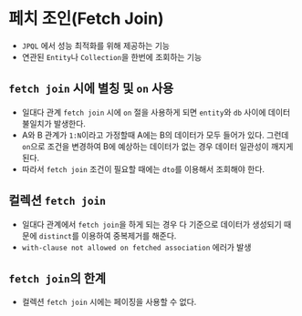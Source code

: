 # 페치 조인(Fetch Join)
- ```JPQL``` 에서 성능 최적화를 위해 제공하는 기능
- 연관된 ```Entity```나 ```Collection```을 한번에 조회하는 기능

## ```fetch join``` 시에 별칭 및 ```on``` 사용
- 일대다 관계 ```fetch join``` 시에 ```on``` 절을 사용하게 되면 ```entity```와 ```db``` 사이에 데이터 불일치가 발생한다.
- A와 B 관계가 ```1:N```이라고 가정할때 A에는 B의 데이터가 모두 들어가 있다. 그런데 ```on```으로 조건을 변경하여 B에 예상하는 데이터가 없는 경우 데이터 일관성이 깨지게 된다.
- 따라서 ```fetch join``` 조건이 필요할 때에는 ```dto```를 이용해서 조회해야 한다.
## 컬렉션 ```fetch join```
- 일대다 관계에서 ```fetch join```을 하게 되는 경우 다 기준으로 데이터가 생성되기 때문에 ```distinct```를 이용하여 중복제거를 해준다.
- ```with-clause not allowed on fetched association``` 에러가 발생

## ```fetch join```의 한계
- 컬렉션 ```fetch join``` 시에는 페이징을 사용할 수 없다.